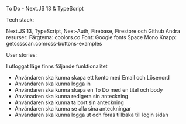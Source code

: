 To Do - Next.JS 13 & TypeScript

Tech stack:

Next.JS 13, TypeScript, Next-Auth, Firebase, Firestore och Github
Andra resurser:
Färgtema: coolors.co
Font: Google fonts Space Mono
Knapp: getcssscan.com/css-buttons-examples

User stories: 

I utloggat läge finns följande funktionalitet
- Användaren ska kunna skapa ett konto med Email och Lösenord
- Användaren ska kunna logga in
- Användaren ska kunna skapa en To Do med en titel och body
- Använadren ska kunna redigera sin anteckning
- Användaren ska kunna ta bort sin anteckning
- Användaren ska kunna se alla sina anteckningar
- Användaren ska kunna logga ut och föras tillbaka till login sidan
